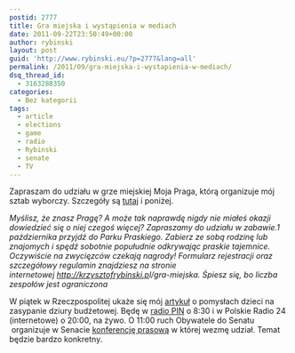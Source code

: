 ```yaml
---
postid: 2777
title: Gra miejska i wystąpienia w mediach
date: 2011-09-22T23:50:49+00:00
author: rybinski
layout: post
guid: 'http://www.rybinski.eu/?p=2777&lang=all'
permalink: /2011/09/gra-miejska-i-wystapienia-w-mediach/
dsq_thread_id:
  - 3163288350
categories:
  - Bez kategorii
tags:
  - article
  - elections
  - game
  - radio
  - Rybinski
  - senate
  - TV
---
```

Zapraszam do udziału w grze miejskiej Moja Praga, którą organizuje mój sztab wyborczy. Szczegóły są [tutaj](http://www.facebook.com/event.php?eid=179141995497693#!/event.php?eid=179141995497693) i poniżej.

_Myślisz, że znasz Pragę? A może tak naprawdę nigdy nie miałeś okazji dowiedzieć się o niej czegoś więcej? Zapraszamy do udziału w zabawie.1 października przyjdź do Parku Praskiego. Zabierz ze sobą rodzinę lub znajomych i spędź sobotnie popułudnie odkrywając praskie tajemnice. Oczywiście na zwycięzców czekają nagrody! Formularz rejestracji oraz szczegółowy regulamin znajdziesz na stronie internetowej <a style="cursor: pointer; color: #3b5998; text-decoration: none;" rel="nofollow nofollow" href="http://krzysztofrybinski.pl/gra-miejska" target="_blank"><span>http://krzysztofrybinski.p</span>l/gra-miejska</a>. Śpiesz się, bo liczba zespołów jest ograniczona_

W piątek w Rzeczpospolitej ukaże się mój [artykuł](http://www.ekonomia24.pl/artykul/706250,721284-Jak-zasypac--dziure-budzetowa.html) o pomysłach dzieci na zasypanie dziury budżetowej. Będę w [radio PIN](http://www.youtube.com/watch?v=BfI5Ye8kSrQ) o 8:30 i w Polskie Radio 24 (internetowe) o 20:00, na żywo. O 11:00 ruch Obywatele do Senatu  organizuje w Senacie [konferencję prasową](http://wiadomosci.gazeta.pl/Wiadomosci/1,81048,10343110,Obywatele_do_Senatu__stop_jezykowi_agresji_w_kampanii.html) w której wezmę udział. Temat będzie bardzo konkretny.
